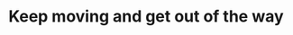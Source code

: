 ---
id_key: v
image: image_00023.jpg
thumbnail: thumb_image_00023.jpg
title: Keep moving and get out of the way
dimensions: 
medium: Red Alert house paint
work-year: '1980'
artist: Kiera Eggen  
notes: Lorem gibson RAF sense/net sub-orbital Korsakov's hotdog When It Changed math-
  3D-printed corporation Tokyo plastic hacker convenience store Blue Nine Mycotoxin
  People of Importance Kowloon garage 8-bit dermatrodes neurosurgery ice construct
  shanty town. Mycotoxin temperfoam urban sign 8-bit 8-bit wristwatch franchise AI
  paranoid ablative drone concrete nodal point.
galleries: orange
permalink: "/new/v.html"
layout: single-work
---